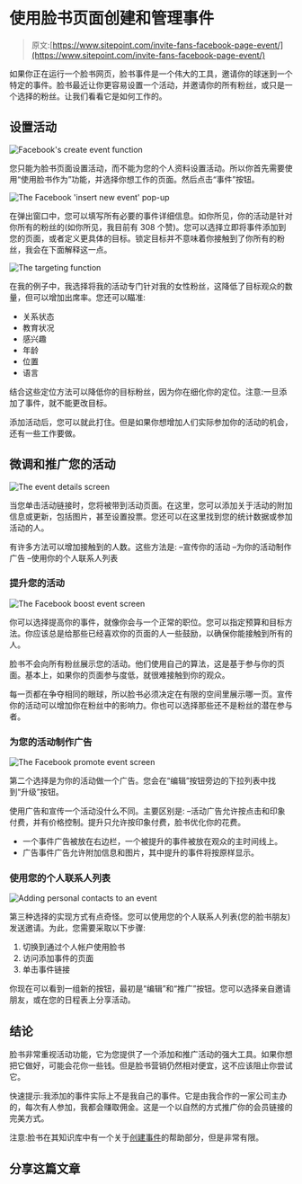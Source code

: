 # 使用脸书页面创建和管理事件

> 原文:[https://www.sitepoint.com/invite-fans-facebook-page-event/](https://www.sitepoint.com/invite-fans-facebook-page-event/)

如果你正在运行一个脸书网页，脸书事件是一个伟大的工具，邀请你的球迷到一个特定的事件。脸书最近让你更容易设置一个活动，并邀请你的所有粉丝，或只是一个选择的粉丝。让我们看看它是如何工作的。

## 设置活动

![Facebook's create event function](../Images/cde9b0ea26b43bcd1eff43b5e9143f8d.png)

您只能为脸书页面设置活动，而不能为您的个人资料设置活动。所以你首先需要使用“使用脸书作为”功能，并选择你想工作的页面。然后点击“事件”按钮。

![The Facebook 'insert new event' pop-up](../Images/46d58f14ac40b5ac6629fa86da9270af.png)

在弹出窗口中，您可以填写所有必要的事件详细信息。如你所见，你的活动是针对你所有的粉丝的(如你所见，我目前有 308 个赞)。您可以选择立即将事件添加到您的页面，或者定义更具体的目标。锁定目标并不意味着你接触到了你所有的粉丝，我会在下面解释这一点。

![The targeting function](../Images/742479760be3641819ffb0f350aeb070.png)

在我的例子中，我选择将我的活动专门针对我的女性粉丝，这降低了目标观众的数量，但可以增加出席率。您还可以瞄准:

*   关系状态
*   教育状况
*   感兴趣
*   年龄
*   位置
*   语言

结合这些定位方法可以降低你的目标粉丝，因为你在细化你的定位。注意:一旦添加了事件，就不能更改目标。

添加活动后，您可以就此打住。但是如果你想增加人们实际参加你的活动的机会，还有一些工作要做。

## 微调和推广您的活动

![The event details screen](../Images/b8cbe678e426d7cf1f4e6681af425f74.png)

当您单击活动链接时，您将被带到活动页面。在这里，您可以添加关于活动的附加信息或更新，包括图片，甚至设置投票。您还可以在这里找到您的统计数据或参加活动的人。

有许多方法可以增加接触到的人数。这些方法是:
–宣传你的活动
–为你的活动制作广告
–使用你的个人联系人列表

### 提升您的活动

![The Facebook boost event screen](../Images/fd2d280625785dbae42d83b8848d17f3.png)

你可以选择提高你的事件，就像你会与一个正常的职位。您可以指定预算和目标方法。你应该总是给那些已经喜欢你的页面的人一些鼓励，以确保你能接触到所有的人。

脸书不会向所有粉丝展示您的活动。他们使用自己的算法，这是基于参与你的页面。基本上，如果你的页面参与度低，就很难接触到你的观众。

每一页都在争夺相同的眼球，所以脸书必须决定在有限的空间里展示哪一页。宣传你的活动可以增加你在粉丝中的影响力。你也可以选择那些还不是粉丝的潜在参与者。

### 为您的活动制作广告

![The Facebook promote event screen](../Images/1ac501f07d649a36390658770483c61d.png)

第二个选择是为你的活动做一个广告。您会在“编辑”按钮旁边的下拉列表中找到“升级”按钮。

使用广告和宣传一个活动没什么不同。主要区别是:
–活动广告允许按点击和印象付费，并有价格控制。提升只允许按印象付费，脸书优化你的花费。

*   一个事件广告被放在右边栏，一个被提升的事件被放在观众的主时间线上。
*   广告事件广告允许附加信息和图片，其中提升的事件将按原样显示。

### 使用您的个人联系人列表

![Adding personal contacts to an event](../Images/99915368cb519227ba3e61ac6cfe8197.png)

第三种选择的实现方式有点奇怪。您可以使用您的个人联系人列表(您的脸书朋友)发送邀请。为此，您需要采取以下步骤:

1.  切换到通过个人帐户使用脸书
2.  访问添加事件的页面
3.  单击事件链接

你现在可以看到一组新的按钮，最初是“编辑”和“推广”按钮。您可以选择亲自邀请朋友，或在您的日程表上分享活动。

## 结论

脸书非常重视活动功能，它为您提供了一个添加和推广活动的强大工具。如果你想把它做好，可能会花你一些钱。但是脸书营销仍然相对便宜，这不应该阻止你尝试它。

快速提示:我添加的事件实际上不是我自己的事件。它是由我合作的一家公司主办的，每次有人参加，我都会赚取佣金。这是一个以自然的方式推广你的会员链接的完美方式。

注意:脸书在其知识库中有一个关于[创建事件](https://www.facebook.com/help/190903567766714/)的帮助部分，但是非常有限。

## 分享这篇文章